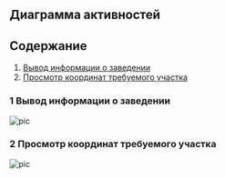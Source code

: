 ## Диаграмма активностей

## Содержание 
1. [Вывод информации о заведении](#1)
2. [Просмотр координат требуемого участка](#2)

### 1 Вывод информации о заведении <a name="1"></a>
![pic](https://github.com/NikitaMirosha/BarTraveler/blob/master/Documents/Diagrams/Activities/activity1.png)

### 2 Просмотр координат требуемого участка <a name="2"></a>
![pic](https://github.com/NikitaMirosha/BarTraveler/blob/master/Documents/Diagrams/Activities/activity2.png)

